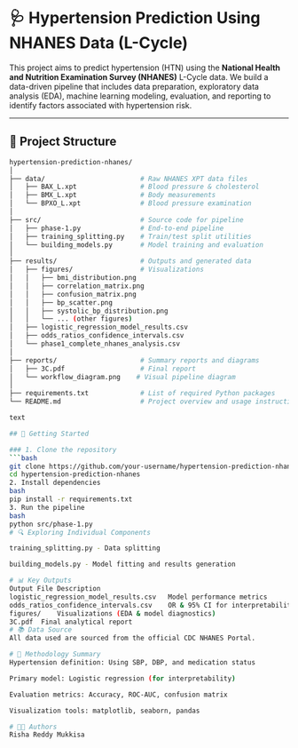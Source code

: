 # 🩺 Hypertension Prediction Using NHANES Data (L-Cycle)

This project aims to predict hypertension (HTN) using the **National Health and Nutrition Examination Survey (NHANES)** L-Cycle data. We build a data-driven pipeline that includes data preparation, exploratory data analysis (EDA), machine learning modeling, evaluation, and reporting to identify factors associated with hypertension risk.

---

## 📁 Project Structure

```bash
hypertension-prediction-nhanes/
│
├── data/                        # Raw NHANES XPT data files
│   ├── BAX_L.xpt                # Blood pressure & cholesterol
│   ├── BMX_L.xpt                # Body measurements
│   └── BPXO_L.xpt               # Blood pressure examination
│
├── src/                         # Source code for pipeline
│   ├── phase-1.py               # End-to-end pipeline
│   ├── training_splitting.py    # Train/test split utilities
│   └── building_models.py       # Model training and evaluation
│
├── results/                     # Outputs and generated data
│   ├── figures/                 # Visualizations
│   │   ├── bmi_distribution.png
│   │   ├── correlation_matrix.png
│   │   ├── confusion_matrix.png
│   │   ├── bp_scatter.png
│   │   ├── systolic_bp_distribution.png
│   │   └── ... (other figures)
│   ├── logistic_regression_model_results.csv
│   ├── odds_ratios_confidence_intervals.csv
│   └── phase1_complete_nhanes_analysis.csv
│
├── reports/                     # Summary reports and diagrams
│   ├── 3C.pdf                   # Final report
│   └── workflow_diagram.png    # Visual pipeline diagram
│
├── requirements.txt             # List of required Python packages
└── README.md                    # Project overview and usage instructions

text

## 🚀 Getting Started  

### 1. Clone the repository  
```bash
git clone https://github.com/your-username/hypertension-prediction-nhanes.git
cd hypertension-prediction-nhanes
2. Install dependencies
bash
pip install -r requirements.txt
3. Run the pipeline
bash
python src/phase-1.py
# 🔍 Exploring Individual Components

training_splitting.py - Data splitting

building_models.py - Model fitting and results generation

# 📊 Key Outputs
Output File	Description
logistic_regression_model_results.csv	Model performance metrics
odds_ratios_confidence_intervals.csv	OR & 95% CI for interpretability
figures/	Visualizations (EDA & model diagnostics)
3C.pdf	Final analytical report
# 📚 Data Source
All data used are sourced from the official CDC NHANES Portal.

# 🧠 Methodology Summary
Hypertension definition: Using SBP, DBP, and medication status

Primary model: Logistic regression (for interpretability)

Evaluation metrics: Accuracy, ROC-AUC, confusion matrix

Visualization tools: matplotlib, seaborn, pandas

# 🧑‍💻 Authors
Risha Reddy Mukkisa
